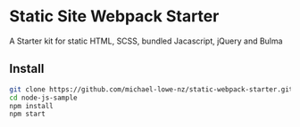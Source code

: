 # Static Site Webpack Starter

A Starter kit for static HTML, SCSS, bundled Jacascript, jQuery and Bulma

## Install

```sh
git clone https://github.com/michael-lowe-nz/static-webpack-starter.git
cd node-js-sample
npm install
npm start
```
